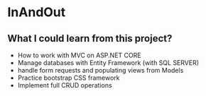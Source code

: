 # InAndOut

## What I could learn from this project? 
- How to work with MVC on ASP.NET CORE
- Manage databases with Entity Framework (with SQL SERVER)
- handle form requests and populating views from Models
- Practice bootstrap CSS framework
- Implement full CRUD operations
